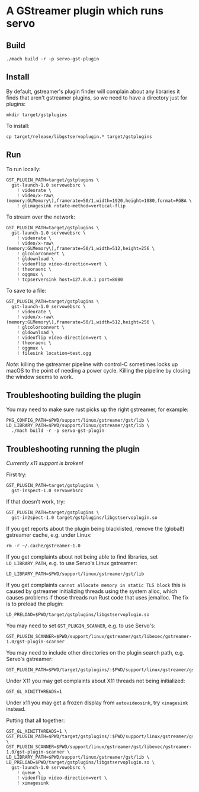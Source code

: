 # A GStreamer plugin which runs servo

## Build

```
./mach build -r -p servo-gst-plugin
```

## Install

By default, gstreamer's plugin finder will complain about any libraries it finds that aren't
gstreamer plugins, so we need to have a directory just for plugins:
```
mkdir target/gstplugins
```

To install:
```
cp target/release/libgstservoplugin.* target/gstplugins
```
## Run

To run locally:
```
GST_PLUGIN_PATH=target/gstplugins \
  gst-launch-1.0 servowebsrc \
    ! videorate \
    ! video/x-raw\(memory:GLMemory\),framerate=50/1,width=1920,height=1080,format=RGBA \
    ! glimagesink rotate-method=vertical-flip
```

To stream over the network:
```
GST_PLUGIN_PATH=target/gstplugins \
  gst-launch-1.0 servowebsrc \
    ! videorate \
    ! video/x-raw\(memory:GLMemory\),framerate=50/1,width=512,height=256 \
    ! glcolorconvert \
    ! gldownload \
    ! videoflip video-direction=vert \
    ! theoraenc \
    ! oggmux \
    ! tcpserversink host=127.0.0.1 port=8080
```

To  save to a file:
```
GST_PLUGIN_PATH=target/gstplugins \
  gst-launch-1.0 servowebsrc \
    ! videorate \
    ! video/x-raw\(memory:GLMemory\),framerate=50/1,width=512,height=256 \
    ! glcolorconvert \
    ! gldownload \
    ! videoflip video-direction=vert \
    ! theoraenc \
    ! oggmux \
    ! filesink location=test.ogg
```

*Note*: killing the gstreamer pipeline with control-C sometimes locks up macOS to the point
of needing a power cycle. Killing the pipeline by closing the window seems to work.

## Troubleshooting building the plugin

You may need to make sure rust picks up the right gstreamer, for example:
```
PKG_CONFIG_PATH=$PWD/support/linux/gstreamer/gst/lib \
LD_LIBRARY_PATH=$PWD/support/linux/gstreamer/gst/lib \
  ./mach build -r -p servo-gst-plugin
```

## Troubleshooting running the plugin

*Currently x11 support is broken!*

First try:
```
GST_PLUGIN_PATH=target/gstplugins \
  gst-inspect-1.0 servowebsrc
```

If that doesn't work, try:
```
GST_PLUGIN_PATH=target/gstplugins \
  gst-in2spect-1.0 target/gstplugins/libgstservoplugin.so
```

If you get reports about the plugin being blacklisted, remove the (global!) gstreamer cache, e.g. under Linux:
```
rm -r ~/.cache/gstreamer-1.0
```

If you get complaints about not being able to find libraries, set `LD_LIBRARY_PATH`, e.g. to use Servo's Linux gstreamer:
```
LD_LIBRARY_PATH=$PWD/support/linux/gstreamer/gst/lib
```

If you get complaints `cannot allocate memory in static TLS block` this is caused by gstreamer initializing threads using
the system alloc, which causes problems if those threads run Rust code that uses jemalloc. The fix is to preload the plugin:
```
LD_PRELOAD=$PWD/target/gstplugins/libgstservoplugin.so
```

You may need to set `GST_PLUGIN_SCANNER`, e.g. to use Servo's:
```
GST_PLUGIN_SCANNER=$PWD/support/linux/gstreamer/gst/libexec/gstreamer-1.0/gst-plugin-scanner
```

You may need to include other directories on the plugin search path, e.g. Servo's gstreamer:
```
GST_PLUGIN_PATH=$PWD/target/gstplugins/:$PWD/support/linux/gstreamer/gst/lib
```

Under X11 you may get complaints about X11 threads not being initialized:
```
GST_GL_XINITTHREADS=1
```

Under x11 you may get a frozen display from `autovideosink`, try `ximagesink` instead.

Putting that all together:
```
GST_GL_XINITTHREADS=1 \
GST_PLUGIN_PATH=$PWD/target/gstplugins/:$PWD/support/linux/gstreamer/gst/lib \
GST_PLUGIN_SCANNER=$PWD/support/linux/gstreamer/gst/libexec/gstreamer-1.0/gst-plugin-scanner \
LD_LIBRARY_PATH=$PWD/support/linux/gstreamer/gst/lib \
LD_PRELOAD=$PWD/target/gstplugins/libgstservoplugin.so \
  gst-launch-1.0 servowebsrc \
    ! queue \
    ! videoflip video-direction=vert \
    ! ximagesink
```

